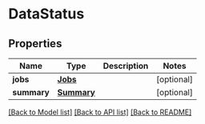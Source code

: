 # DataStatus

## Properties
Name | Type | Description | Notes
------------ | ------------- | ------------- | -------------
**jobs** | [**Jobs**](Jobs.md) |  | [optional] 
**summary** | [**Summary**](Summary.md) |  | [optional] 

[[Back to Model list]](../README.md#documentation-for-models) [[Back to API list]](../README.md#documentation-for-api-endpoints) [[Back to README]](../README.md)

